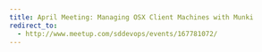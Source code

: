 ```yaml
---
title: April Meeting: Managing OSX Client Machines with Munki
redirect_to:
  - http://www.meetup.com/sddevops/events/167781072/
---
```

